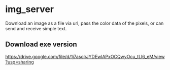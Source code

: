 # img_server

Download an image as a file via url, pass the color data of the pixels, or can send and receive simple text.


## Download exe version

https://drive.google.com/file/d/1j7asolrJYDEwlAPxOCQwyOcu_tLl6_eM/view?usp=sharing
